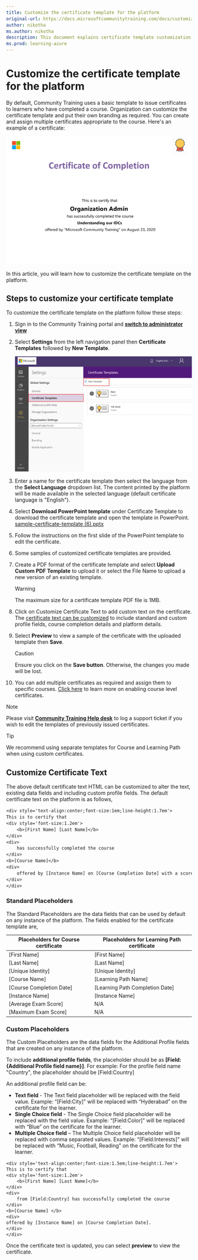 ```yaml
---
title: Customize the certificate template for the platform
original-url: https://docs.microsoftcommunitytraining.com/docs/customize-the-certificate-template
author: nikotha
ms.author: nikotha
description: This document explains certificate template customization flow on the Community Training platform. 
ms.prod: learning-azure
---
```


# Customize the certificate template for the platform

By default, Community Training uses a basic template to issue certificates to learners who have completed a course. Organization can customize the certificate template and put their own branding as required. You can create and assign multiple certificates appropriate to the course. Here's an example of a certificate:

![Multiple certificates](../media/image%28324%29.png)

In this article, you will learn how to customize the certificate template on the platform.

## Steps to customize your certificate template

To customize the certificate template on the platform follow these steps:

1. Sign in to the Community Training portal and [**switch to administrator view**](../get-started/step-by-step-configuration-guide.md#step-2--switch-to-administrator-view-of-the-portal)

1. Select **Settings** from the left navigation panel then **Certificate Templates** followed by **New Template**.

    ![certificate selection](../media/certificate%20selection.png)

1. Enter a name for the certificate template then select the language from the **Select Language** dropdown list. The content printed by the platform will be made available in the selected language (default certificate language is "English").

1. Select **Download PowerPoint template** under Certificate Template to download the certificate template and open the template in PowerPoint. [sample-certificate-template (6).pptx](https://github.com/MicrosoftDocs/microsoft-community-training/files/6938903/sample-certificate-template.6.pptx)

1. Follow the instructions on the first slide of the PowerPoint template to edit the certificate.

1. Some samples of customized certificate templates are provided.

1. Create a PDF format of the certificate template and select **Upload Custom PDF Template** to upload it or select the File Name to upload a new version of an existing template.

    > [!WARNING]
    > The maximum size for a certificate template PDF file is 1MB.

1. Click on Customize Certificate Text to add custom text on the certificate. The [certificate text can be customized](#customize-certificate-text) to include standard and custom profile fields, course completion details and platform details.

1. Select **Preview** to view a sample of the certificate with the uploaded template then **Save**.

    > [!CAUTION]
    > Ensure you click on the **Save button**. Otherwise, the changes you made will be lost.

1. You can add multiple certificates as required and assign them to specific courses. [Click here](../settings/enable-course-level-certificate.md) to learn more on enabling course level certificates.

> [!NOTE]
> Please visit [**Community Training Help desk**](https://go.microsoft.com/fwlink/?linkid=2104630) to log a support ticket if you wish to edit the templates of previously issued certificates.

> [!TIP]
> We recommend using separate templates for Course and Learning Path when using custom certificates.

## Customize Certificate Text

The above default certificate text HTML can be customized to alter the text, existing data fields and including custom profile fields. The default certificate text on the platform is as follows,

```Default Certificate Text
<div style='text-align:center;font-size:1em;line-height:1.7em'>
This is to certify that
<div style='font-size:1.2em'>
    <b>[First Name] [Last Name]</b>
</div>
<div>
    has successfully completed the course
</div>
<b>[Course Name]</b>
<div>
    offered by [Instance Name] on [Course Completion Date] with a score of [Average Exam Score]%.
</div>
</div>
```

### Standard Placeholders

The Standard Placeholders are the data fields that can be used by default on any instance of the platform. The fields enabled for the certificate template are,

|Placeholders for Course certificate| Placeholders for Learning Path certificate|
|---|---|
|[First Name]|[First Name]|
|[Last Name]|[Last Name]|
|[Unique Identity]|[Unique Identity]|
|[Course Name]|[Learning Path Name]|
|[Course Completion Date]|[Learning Path Completion Date]|
|[Instance Name]|[Instance Name]|
|[Average Exam Score]|N/A|
|[Maximum Exam Score]|N/A|

### Custom Placeholders

The Custom Placeholders are the data fields for the Additional Profile fields that are created on any instance of the platform.

To include **additional profile fields**, the placeholder should be as **[Field:{Additional Profile field name}]**. For example: For the profile field name "Country", the placeholder should be [Field:Country]

An additional profile field can be:

* **Text field** -  The Text field placeholder will be replaced with the field value. Example: “[Field:City]” will be replaced with “Hyderabad” on the certificate for the learner.
* **Single Choice field** - The Single Choice field placeholder will be replaced with the field value. Example: “[Field:Color]” will be replaced with “Blue” on the certificate for the learner.
* **Multiple Choice field** – The Multiple Choice field placeholder will be replaced with comma separated values. Example: “[Field:Interests]” will be replaced with “Music, Football, Reading” on the certificate for the learner.

```Sample Certificate Text with Additional Profile Field 'Country'
<div style='text-align:center;font-size:1.5em;line-height:1.7em'>
This is to certify that
<div style='font-size:1.2em'>
    <b>[First Name] [Last Name]</b>
</div>
<div>
    from [Field:Country] has successfully completed the course
</div>
<b>[Course Name] </b>
<div>
offered by [Instance Name] on [Course Completion Date].
</div>
</div>
```

Once the certificate text is updated, you can select **preview** to view the certificate.
